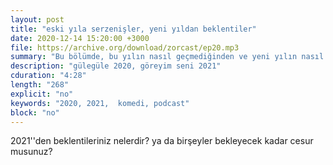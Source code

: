 ```yaml
---
layout: post
title: "eski yıla serzenişler, yeni yıldan beklentiler"
date: 2020-12-14 15:20:00 +3000
file: https://archive.org/download/zorcast/ep20.mp3
summary: "Bu bölümde, bu yılın nasıl geçmediğinden ve yeni yılın nasıl geçmesi gerektiğinden "söz ediyoruz."
description: "gülegüle 2020, göreyim seni 2021"
cduration: "4:28" 
length: "268"
explicit: "no" 
keywords: "2020, 2021,  komedi, podcast"
block: "no" 
---
```




2021''den beklentileriniz nelerdir? ya da birşeyler bekleyecek kadar cesur musunuz?